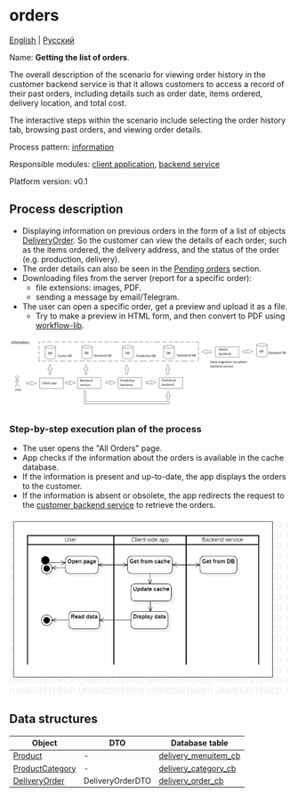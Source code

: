 # orders

[English](orders.md) | [Русский](orders.ru.md)

Name: **Getting the list of orders**.

The overall description of the scenario for viewing order history in the customer backend service is that it allows customers to access a record of their past orders, including details such as order date, items ordered, delivery location, and total cost. 

The interactive steps within the scenario include selecting the order history tab, browsing past orders, and viewing order details.

Process pattern: [information](../../processpatterns/information.md)

Responsible modules: [client application](../../frontend/customerclient.md), [backend service](../../backend/customerbackend.md)

Platform version: v0.1

## Process description

- Displaying information on previous orders in the form of a list of objects [DeliveryOrder](https://github.com/alexeysp11/workflow-lib/blob/main/src/Models/Business/BusinessDocuments/DeliveryOrder.cs). So the customer can view the details of each order, such as the items ordered, the delivery address, and the status of the order (e.g. production, delivery). 
- The order details can also be seen in the [Pending orders](../customer/pendingorders.md) section.
- Downloading files from the server (report for a specific order):
     - file extensions: images, PDF.
     - sending a message by email/Telegram.
- The user can open a specific order, get a preview and upload it as a file.
     - Try to make a preview in HTML form, and then convert to PDF using [workflow-lib](https://github.com/alexeysp11/workflow-lib).
<!--
- Use of predictive models: estimated cooking and delivery times.
- From the list of all orders, you can go to the "Dashboards", set filters for uploading statistics, get a preview and upload it as a file.
- Statistics on previous orders in the form of dashboards:
    - by time:
        - day,
        - a week,
        - month,
        - year,
        - all the time;
    - according to the type of charts:
        - line chart,
        - barchart,
        - histogram,
        - Scatter plot, etc.;
    - metrics:
        - the total amount of the order,
        - position value,
        - the number of orders,
        - the number of positions,
        - time of placing orders,
        - place of delivery.
-->

![information_overall](../../img/processpatterns/information_overall.png)

### Step-by-step execution plan of the process

- The user opens the "All Orders" page.
- App checks if the information about the orders is available in the cache database.
- If the information is present and up-to-date, the app displays the orders to the customer.
- If the information is absent or obsolete, the app redirects the request to the [customer backend service](../../backend/customerbackend.md) to retrieve the orders.

![customer.allorders](../../img/activitydiagrams/customer.allorders.png)

## Data structures

| Object | DTO | Database table |
| --- | ---- | --- |
| [Product](https://github.com/alexeysp11/workflow-lib/blob/main/src/Models/Business/Products/Product.cs) | - | [delivery_menuitem_cb](../../dbtables/customer/delivery_menuitem_cb.md) |
| [ProductCategory](https://github.com/alexeysp11/workflow-lib/blob/main/src/Models/Business/Products/ProductCategory.cs) | - | [delivery_category_cb](../../dbtables/customer/delivery_category_cb.md) |
| [DeliveryOrder](https://github.com/alexeysp11/workflow-lib/blob/main/src/Models/Business/BusinessDocuments/DeliveryOrder.cs) | DeliveryOrderDTO | [delivery_order_cb](../../dbtables/customer/delivery_order_cb.md) |

<!--
## Purchase order template 

![purchase-order-template](https://templates.invoicehome.com/purchase-order-template-us-mono-black-750px.png)
-->
